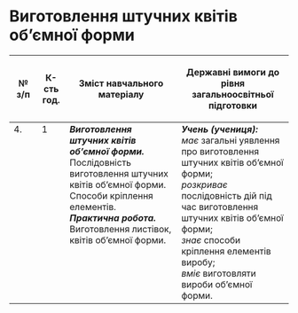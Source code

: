 # Виготовлення штучних квітів об’ємної форми

<table>
<thead>
  <tr>
    <th width="10%" align="center"><p>№ з/п</p></td>
    <th width="10%" align="center"><p>К-сть год.</p></td>
    <th width="40%" align="center"><p>Зміст навчального матеріалу</p></td>
    <th width="60%" align="center"><p>Державні вимоги до рівня загальноосвітньої підготовки</p></td>
  </tr>
</thead>
<tbody>
  <tr>
    <td width="10%" style="vertical-align:top !important;">
4.</td>
    <td width="10%" style="vertical-align:top !important;">
1</td>
    <td width="40%" style="vertical-align:top !important;">
<b><i>Виготовлення штучних квітів об’ємної форми.</i></b>   Послідовність виготовлення штучних квітів об’ємної форми. Способи кріплення елементів.  <br>
<b><i>Практична робота.</i></b> <br>
Виготовлення листівок, квітів об’ємної форми.<br>
</td>
    <td width="60%" style="vertical-align:top !important;">
<i><b>Учень (учениця):</b></i><br>
<i>має</i> загальні уявлення про виготовлення штучних квітів об’ємної форми;<br>
<i>розкриває</i> послідовність дій під час виготовлення штучних квітів об’ємної форми;<br>
<i>знає</i> способи кріплення елементів виробу;<br>
<i>вміє</i> виготовляти вироби об’ємної форми.<br>
</td>
  </tr>
</tbody>
</table>